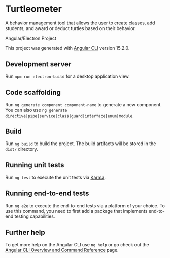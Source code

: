 # Turtleometer

A behavior management tool that allows the user to create classes, add students, and award or deduct turtles based on their behavior.

Angular/Electron Project

This project was generated with [Angular CLI](https://github.com/angular/angular-cli) version 15.2.0.

## Development server

Run `npm run electron-build` for a desktop application view.

## Code scaffolding

Run `ng generate component component-name` to generate a new component. You can also use `ng generate directive|pipe|service|class|guard|interface|enum|module`.

## Build

Run `ng build` to build the project. The build artifacts will be stored in the `dist/` directory.

## Running unit tests

Run `ng test` to execute the unit tests via [Karma](https://karma-runner.github.io).

## Running end-to-end tests

Run `ng e2e` to execute the end-to-end tests via a platform of your choice. To use this command, you need to first add a package that implements end-to-end testing capabilities.

## Further help

To get more help on the Angular CLI use `ng help` or go check out the [Angular CLI Overview and Command Reference](https://angular.io/cli) page.

